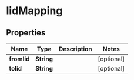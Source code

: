 
# IidMapping

## Properties
Name | Type | Description | Notes
------------ | ------------- | ------------- | -------------
**fromIid** | **String** |  |  [optional]
**toIid** | **String** |  |  [optional]



